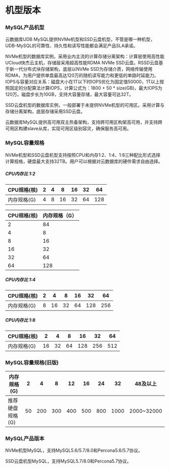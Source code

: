 # 机型版本

### MySQL产品机型

云数据库UDB MySQL提供NVMe机型和SSD云盘机型，不管是哪一种机型，UDB-MySQL的可靠性、持久性和读写性能都会满足产品SLA承诺。

NVMe机型的数据库实例，采用业内主流的计算存储分离架构：计算层使用高性能UCloud快杰云主机，存储层采用超高性能RDMA NVMe SSD云盘。RSSD云盘基于新一代分布式块存储架构，底层以NVMe SSD为存储介质，网络传输使用RDMA，为用户提供单盘最高达120万的随机读写能力和更低的单路时延能力。IOPS与容量对应关系：磁盘大小在1T以下时IOPS优化为固定值50000，1T以上按照固定的分配算法计算IOPS，计算公式为：1800 + 50 * size(GB)，最大IOPS为120万。磁盘步长为10GB，支持大容量存储，最大容量可达32T。

SSD云盘机型的数据库实例，一般部署于未提供NVMe机型的可用区。采用计算与存储分离架构，底层存储采用SSD云盘。

云数据库MySQL提供高可用双主热备架构，支持跨可用区构架高可用，并支持跨可用区构建slave从库，实现可用区级别容灾，确保服务高可用。

### MySQL容量规格

NVMe机型和SSD云盘机型支持按照CPU和内存1:2、1:4、1:8三种配比形式选择计算规格，硬盘最大支持32TB。用户可以根据对云数据库的硬件需求自由选择。

##### CPU内存比 1:2

| CPU规格(核)    | 2 | 4 | 8 | 16 | 32 | 64 |
| ------------ | -- | --- | --- | --- | --- | --- |
| 内存规格(G) | 4 | 8 | 16 | 32 | 64 | 128 |

| CPU规格(核)    | 内存规格（G） |
| ------------ | -- |
| 2 | 84 |
| 4 | 8 |
| 8 | 16 |
| 16 | 32 |
| 32 | 64 |
| 64 | 128 |


##### CPU内存比 1:4

| CPU规格(核)    | 2 | 4 | 8 | 16 | 32 | 64 |
| ------------ | -- | --- | --- | --- | --- | --- |
| 内存规格(G) | 8 | 16 | 32 | 64 | 128 | 256 |

##### CPU内存比 1:8

| CPU规格(核)    | 2 | 4 | 8 | 16 | 32 | 64 |
| ------------ | -- | --- | --- | --- | --- | --- |
| 内存规格(G) | 16 | 32 | 64 | 128 | 256 | 512 |

### MySQL容量规格(旧版)

| 内存规格(G)    | 2 | 4 | 8 | 12 | 16 | 24 | 32 | 48及以上 |
| --------- | -- | --- | --- | --- | --- | --- | ---- | ----- |
| 推荐硬盘规格(G) | 50 | 200 | 300 | 400 | 500 | 800 | 1000 | 2000~32000 |

### MySQL产品版本

NVMe机型MySQL，支持MySQL5.6/5.7/8.0和Percona5.6/5.7协议。

SSD云盘机型MySQL，支持MySQL5.7/8.0和Percona5.7协议。
